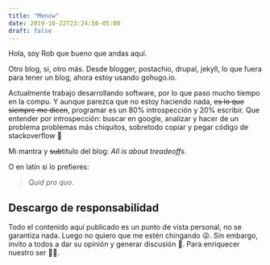 ```yaml
---
title: "Menow"
date: 2019-10-22T23:24:58-05:00
draft: false
---
```


Hola, soy Rob que bueno que andas aquí.

Otro blog, si, otro más. Desde blogger, postachio, drupal, jekyll, lo que fuera para tener un blog, ahora estoy usando gohugo.io.

Actualmente trabajo desarrollando software, por lo que paso mucho tiempo en la compu. Y aunque parezca que no estoy haciendo nada, ~~es lo que siempre me dicen~~, programar es un 80% introspección y 20% escribir. Que entender por introspección: buscar en google, analizar y hacer de un problema problemas más chiquitos, sobretodo copiar y pegar código de stackoverflow 🙂

Mi mantra y ~~sub~~titulo del blog: _All is about treadeoffs_.

O en latín si lo prefieres:

> _Quid pro quo_.

## Descargo de responsabilidad

Todo el contenido aquí publicado es un punto de vista personal, no se garantiza nada. Luego no quiero que me estén chingando 😜. Sin embargo, invito a todos a dar su opinión y generar discusión 🤔. Para enriquecer nuestro ser 🧘‍♂️.

